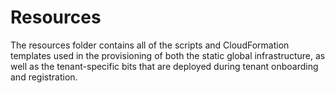 # Resources

The resources folder contains all of the scripts and CloudFormation templates used in the provisioning of both the static global infrastructure, as well as the tenant-specific bits that are deployed during tenant onboarding and registration.